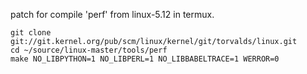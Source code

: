 patch for compile 'perf' from linux-5.12 in termux.

```
git clone git://git.kernel.org/pub/scm/linux/kernel/git/torvalds/linux.git
cd ~/source/linux-master/tools/perf
make NO_LIBPYTHON=1 NO_LIBPERL=1 NO_LIBBABELTRACE=1 WERROR=0
```
